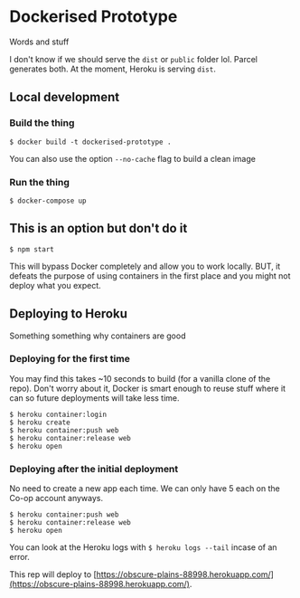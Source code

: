 # Dockerised Prototype

Words and stuff

I don't know if we should serve the `dist` or `public` folder lol. Parcel generates both. At the moment, Heroku is serving `dist`.

##  Local development

### Build the thing
`$ docker build -t dockerised-prototype .`

You can also use the option `--no-cache` flag to build a clean image

### Run the thing
`$ docker-compose up`

## This is an option but don't do it
`$ npm start`

This will bypass Docker completely and allow you to work locally. BUT, it defeats the purpose of using containers in the first place and you might not deploy what you expect.

## Deploying to Heroku

Something something why containers are good

### Deploying for the first time

You may find this takes ~10 seconds to build (for a vanilla clone of the repo). Don't worry about it, Docker is smart enough to reuse stuff where it can so future deployments will take less time.

```
$ heroku container:login
$ heroku create
$ heroku container:push web
$ heroku container:release web
$ heroku open
```

### Deploying after the initial deployment

No need to create a new app each time. We can only have 5 each on the Co-op account anyways.

```
$ heroku container:push web
$ heroku container:release web
$ heroku open
```

You can look at the Heroku logs with `$ heroku logs --tail` incase of an error.

This rep will deploy to [https://obscure-plains-88998.herokuapp.com/](https://obscure-plains-88998.herokuapp.com/).